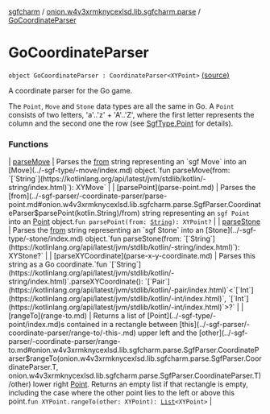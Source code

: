 [sgfcharm](../../index.md) / [onion.w4v3xrmknycexlsd.lib.sgfcharm.parse](../index.md) / [GoCoordinateParser](./index.md)

# GoCoordinateParser

`object GoCoordinateParser : CoordinateParser<XYPoint>` [(source)](https://github.com/w4v3/sgfcharm/tree/master/sgfcharm/src/main/java/onion/w4v3xrmknycexlsd/lib/sgfcharm/parse/CoordinateParsers.kt#L34)

A coordinate parser for the Go game.

The `Point`, `Move` and `Stone` data types are all the same in Go. A `Point` consists of two
letters, 'a'..'z' + 'A'..'Z', where the first letter represents the column and the second one
the row (see [SgfType.Point](../-sgf-type/-point/index.md) for details).

### Functions

| [parseMove](parse-move.md) | Parses the [from](../-sgf-parser/-coordinate-parser/parse-move.md#onion.w4v3xrmknycexlsd.lib.sgfcharm.parse.SgfParser.CoordinateParser$parseMove(kotlin.String)/from) string representing an `sgf Move` into an [Move](../-sgf-type/-move/index.md) object.`fun parseMove(from: `[`String`](https://kotlinlang.org/api/latest/jvm/stdlib/kotlin/-string/index.html)`): XYMove` |
| [parsePoint](parse-point.md) | Parses the [from](../-sgf-parser/-coordinate-parser/parse-point.md#onion.w4v3xrmknycexlsd.lib.sgfcharm.parse.SgfParser.CoordinateParser$parsePoint(kotlin.String)/from) string representing an `sgf Point` into an [Point](../-sgf-type/-point/index.md) object.`fun parsePoint(from: `[`String`](https://kotlinlang.org/api/latest/jvm/stdlib/kotlin/-string/index.html)`): XYPoint?` |
| [parseStone](parse-stone.md) | Parses the [from](../-sgf-parser/-coordinate-parser/parse-stone.md#onion.w4v3xrmknycexlsd.lib.sgfcharm.parse.SgfParser.CoordinateParser$parseStone(kotlin.String)/from) string representing an `sgf Stone` into an [Stone](../-sgf-type/-stone/index.md) object.`fun parseStone(from: `[`String`](https://kotlinlang.org/api/latest/jvm/stdlib/kotlin/-string/index.html)`): XYStone?` |
| [parseXYCoordinate](parse-x-y-coordinate.md) | Parses this string as a Go coordinate.`fun `[`String`](https://kotlinlang.org/api/latest/jvm/stdlib/kotlin/-string/index.html)`.parseXYCoordinate(): `[`Pair`](https://kotlinlang.org/api/latest/jvm/stdlib/kotlin/-pair/index.html)`<`[`Int`](https://kotlinlang.org/api/latest/jvm/stdlib/kotlin/-int/index.html)`, `[`Int`](https://kotlinlang.org/api/latest/jvm/stdlib/kotlin/-int/index.html)`>?` |
| [rangeTo](range-to.md) | Returns a list of [Point](../-sgf-type/-point/index.md)s contained in a rectangle between [this](../-sgf-parser/-coordinate-parser/range-to/-this-.md) upper left and the [other](../-sgf-parser/-coordinate-parser/range-to.md#onion.w4v3xrmknycexlsd.lib.sgfcharm.parse.SgfParser.CoordinateParser$rangeTo(onion.w4v3xrmknycexlsd.lib.sgfcharm.parse.SgfParser.CoordinateParser.T, onion.w4v3xrmknycexlsd.lib.sgfcharm.parse.SgfParser.CoordinateParser.T)/other) lower right [Point](../-sgf-type/-point/index.md). Returns an empty list if that rectangle is empty, including the case where the other point lies to the left or above this point.`fun XYPoint.rangeTo(other: XYPoint): `[`List`](https://kotlinlang.org/api/latest/jvm/stdlib/kotlin.collections/-list/index.html)`<XYPoint>` |

